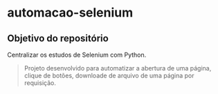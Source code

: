 # automacao-selenium

## Objetivo do repositório 

Centralizar os estudos de Selenium com Python.

> Projeto desenvolvido para automatizar a abertura de uma página, clique de botões, downloade de arquivo de uma página por requisição. 
